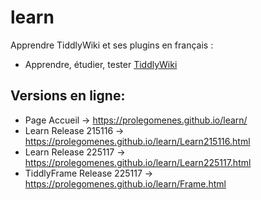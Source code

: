 # learn

Apprendre TiddlyWiki et ses plugins en français :

* Apprendre, étudier, tester  [TiddlyWiki](https://tiddlywiki.com/)

## Versions en ligne: 

- Page Accueil -> https://prolegomenes.github.io/learn/
- Learn Release 215116 -> https://prolegomenes.github.io/learn/Learn215116.html
- Learn Release 225117 -> https://prolegomenes.github.io/learn/Learn225117.html
- TiddlyFrame Release 225117 -> https://prolegomenes.github.io/learn/Frame.html
